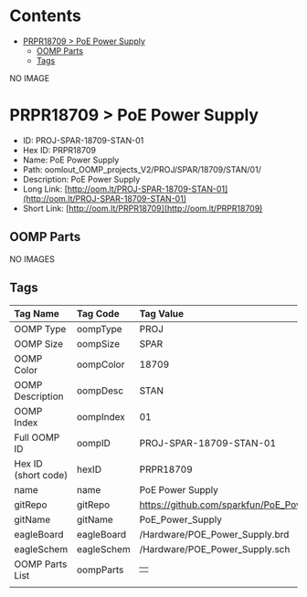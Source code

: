 



Contents
========

* [PRPR18709 > PoE Power Supply](#prpr18709--poe-power-supply)
	* [OOMP Parts](#oomp-parts)
	* [Tags](#tags)
  
NO IMAGE  
# PRPR18709 > PoE Power Supply

- ID: PROJ-SPAR-18709-STAN-01
- Hex ID: PRPR18709
- Name: PoE Power Supply
- Path: oomlout_OOMP_projects_V2/PROJ/SPAR/18709/STAN/01/
- Description: PoE Power Supply
- Long Link: [http://oom.lt/PROJ-SPAR-18709-STAN-01](http://oom.lt/PROJ-SPAR-18709-STAN-01)
- Short Link: [http://oom.lt/PRPR18709](http://oom.lt/PRPR18709)

## OOMP Parts
  
NO IMAGES  
## Tags
  

|Tag Name|Tag Code|Tag Value|
| :--- | :--- | :--- |
|OOMP Type|oompType|PROJ|
|OOMP Size|oompSize|SPAR|
|OOMP Color|oompColor|18709|
|OOMP Description|oompDesc|STAN|
|OOMP Index|oompIndex|01|
|Full OOMP ID|oompID|PROJ-SPAR-18709-STAN-01|
|Hex ID (short code)|hexID|PRPR18709|
|name|name|PoE Power Supply|
|gitRepo|gitRepo|https://github.com/sparkfun/PoE_Power_Supply|
|gitName|gitName|PoE_Power_Supply|
|eagleBoard|eagleBoard|/Hardware/POE_Power_Supply.brd|
|eagleSchem|eagleSchem|/Hardware/POE_Power_Supply.sch|
|OOMP Parts List|oompParts|<table><tr><td></td></tr></table>|
||||
